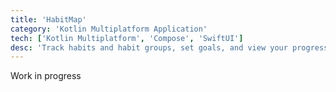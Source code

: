 ```yaml
---
title: 'HabitMap'
category: 'Kotlin Multiplatform Application'
tech: ['Kotlin Multiplatform', 'Compose', 'SwiftUI']
desc: 'Track habits and habit groups, set goals, and view your progress with heatmaps.'
---
```

Work in progress
